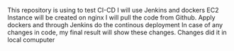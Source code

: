 This repository is using to test CI-CD 
I will use Jenkins and dockers 
EC2 Instance will be created on nginx 
I will pull the code from Github. Apply dockers and through Jenkins do the continous deployment 
In case of any changes in code, my final result will show these changes. 
Changes did it in local comuputer 
